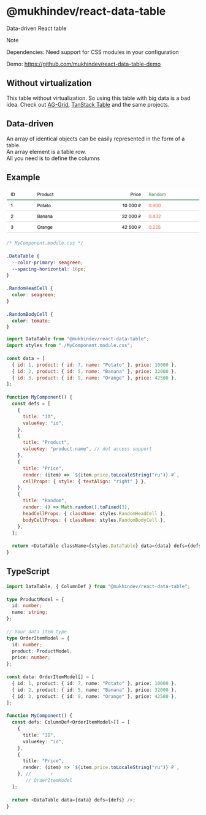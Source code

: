 # @mukhindev/react-data-table

Data-driven React table

> [!NOTE]  
> Dependencies: Need support for CSS modules in your configuration

Demo: https://github.com/mukhindev/react-data-table-demo

## Without virtualization

This table without virtualization.
So using this table with big data is a bad idea.
Check out [AG-Grid](https://www.ag-grid.com/), [TanStack Table](https://tanstack.com/table/latest) and the same projects.

## Data-driven

An array of identical objects can be easily represented in the form of a table.  
An array element is a table row.  
All you need is to define the columns

## Example

![table example](./docs/attachments/example.png)

```CSS
/* MyComponent.module.css */

.DataTable {
  --color-primary: seagreen;
  --spacing-horizontal: 16px;
}

.RandomHeadCell {
  color: seagreen;
}

.RandomBodyCell {
  color: tomato;
}
```

```JavaScript
import DataTable from "@mukhindev/react-data-table";
import styles from "./MyComponent.module.css";

const data = [
  { id: 1, product: { id: 7, name: "Potato" }, price: 10000 },
  { id: 2, product: { id: 5, name: "Banana" }, price: 32000 },
  { id: 3, product: { id: 9, name: "Orange" }, price: 42500 },
];

function MyComponent() {
  const defs = [
    {
      title: "ID",
      valueKey: "id",
    },
    {
      title: "Product",
      valueKey: "product.name", // dot access support
    },
    {
      title: "Price",
      render: (item) => `${item.price.toLocaleString("ru")} ₽`,
      cellProps: { style: { textAlign: "right" } },
    },
    {
      title: "Random",
      render: () => Math.random().toFixed(3),
      headCellProps: { className: styles.RandomHeadCell },
      bodyCellProps: { className: styles.RandomBodyCell },
    },
  ];

  return <DataTable className={styles.DataTable} data={data} defs={defs} />;
}
```

## TypeScript

```TypeScript
import DataTable, { ColumnDef } from "@mukhindev/react-data-table";

type ProductModel = {
  id: number;
  name: string;
};

// Your data item type
type OrderItemModel = {
  id: number;
  product: ProductModel;
  price: number;
};

const data: OrderItemModel[] = [
  { id: 1, product: { id: 7, name: "Potato" }, price: 10000 },
  { id: 2, product: { id: 5, name: "Banana" }, price: 32000 },
  { id: 3, product: { id: 9, name: "Orange" }, price: 42500 },
];

function MyComponent() {
  const defs: ColumnDef<OrderItemModel>[] = [
    {
      title: "ID",
      valueKey: "id",
    },
    {
      title: "Price",
      render: (item) => `${item.price.toLocaleString("ru")} ₽`,
    }, //       ↑
       // OrderItemModel
  ];

  return <DataTable data={data} defs={defs} />;
}
```